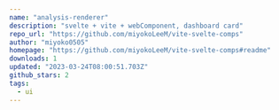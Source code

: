 ```yaml
---
name: "analysis-renderer"
description: "svelte + vite + webComponent, dashboard card"
repo_url: "https://github.com/miyokoLeeM/vite-svelte-comps"
author: "miyoko0505"
homepage: "https://github.com/miyokoLeeM/vite-svelte-comps#readme"
downloads: 1
updated: "2023-03-24T08:00:51.703Z"
github_stars: 2
tags: 
  - ui
---
```

